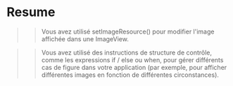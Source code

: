 # Resume
>> Vous avez utilisé setImageResource() pour modifier l'image affichée dans une ImageView.

>> Vous avez utilisé des instructions de structure de contrôle, comme les expressions if / else ou when, pour gérer différents cas de figure dans votre application (par exemple, pour afficher différentes images en fonction de différentes circonstances).